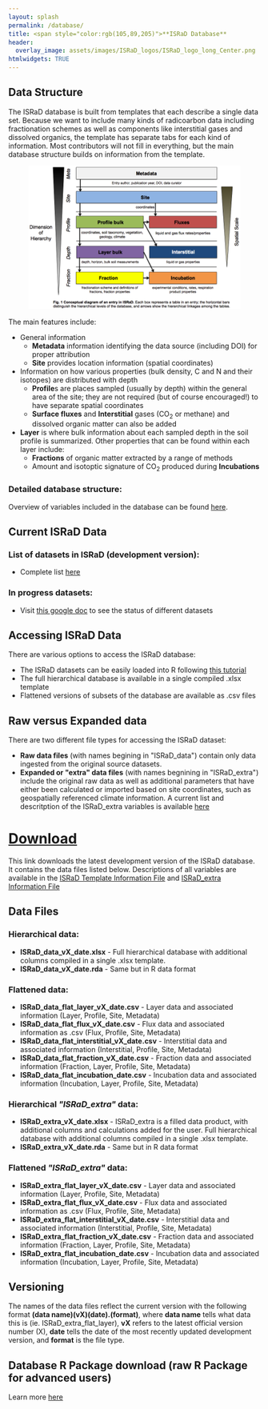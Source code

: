 ```yaml
---
layout: splash
permalink: /database/
title: <span style="color:rgb(105,89,205)">**ISRaD Database**
header:
  overlay_image: assets/images/ISRaD_logos/ISRaD_logo_long_Center.png
htmlwidgets: TRUE
--- 
```


## Data Structure

The ISRaD database is built from templates that each describe a single data set.  Because we want to include many kinds of radicoarbon data including fractionation schemes as well as components like interstitial gases and dissolved organics, the template has separate tabs for each kind of information.  Most contributors will not fill in everything, but the main database structure builds on information from the template.

<figure>
	<img src="https://github.com/International-Soil-Radiocarbon-Database/ISRaD/raw/gh-pages/assets/images/structure_new.png" width = "500">
</figure>

The main features include:
* General information
	* **Metadata** information identifying the data source (including DOI) for proper attribution
	* **Site** provides location information (spatial coordinates)
* Information on how various properties (bulk density, C and N and their isotopes) are distributed with depth
	* **Profile**s are places sampled (usually by depth) within the general area of the site; they are not required (but of course encouraged!) to have separate spatial coordinates
	* **Surface fluxes** and **Interstitial** gases (CO<sub>2</sub> or methane) and dissolved organic matter can also be added
* **Layer** is where bulk information about each sampled depth in the soil profile is summarized. Other properties that can be found within each layer include:
	* **Fractions** of organic matter extracted by a range of methods
	* Amount and isotoptic signature of CO<sub>2</sub> produced during **Incubations** 

### Detailed database structure:
Overview of variables included in the database can be found [here](https://international-soil-radiocarbon-database.github.io/ISRaD/database_structure/).

## Current ISRaD Data
### List of datasets in ISRaD (development version):
* Complete list [here](https://github.com/International-Soil-Radiocarbon-Database/ISRaD/blob/master/ISRaD_data_files/database/credits.md)


### In progress datasets:
* Visit [this google doc](https://docs.google.com/spreadsheets/d/1lezUOJjYnB7KtXGDDFO_PKWLtx_7NZ3WaOubP2zUX-g/edit?usp=sharing) to see the status of different datasets 

## Accessing ISRaD Data
There are various options to access the ISRaD database: 
*   The ISRaD datasets can be easily loaded into R following [this tutorial](/user_manual_Aug15_2019.html) 
*   The full hierarchical database is available in a single compiled .xlsx template
*   Flattened versions of subsets of the database are available as .csv files

## Raw versus Expanded data
There are two different file types for accessing the ISRaD dataset: 
*   **Raw data files** (with names begining in "ISRaD_data") contain only data ingested from the original source datasets.   
*   **Expanded or "extra" data files** (with names begnining in "ISRaD_extra") include the original raw data as well as additional parameters that have either been calculated or imported based on site coordinates, such as geospatially referenced climate information. A current list and descritption of the ISRaD_extra variables is available [here](https://raw.githubusercontent.com/International-Soil-Radiocarbon-Database/ISRaD/master/inst/extdata/ISRaD_Extra_Info.xlsx)

# [Download](https://github.com/International-Soil-Radiocarbon-Database/ISRaD/raw/master/ISRaD_data_files/database/ISRaD_database_files.zip)
 
This link downloads the latest development version of the ISRaD database. It contains the data files listed below. Descriptions of all variables are available in the [ISRaD Template Information File](https://github.com/International-Soil-Radiocarbon-Database/ISRaD/raw/master/inst/extdata/ISRaD_Template_Info.xlsx) and [ISRaD_extra Information File](https://github.com/International-Soil-Radiocarbon-Database/ISRaD/blob/master/inst/extdata/ISRaD_Extra_Info.xlsx)

## Data Files 
### Hierarchical data:
*	**ISRaD_data_vX_date.xlsx** - Full hierarchical database with additional columns compiled in a single .xlsx template.  
*	**ISRaD_data_vX_date.rda** - Same but in R data format 
### Flattened data:
*   **ISRaD_data_flat_layer_vX_date.csv** - Layer data and associated information (Layer, Profile, Site, Metadata)
*   **ISRaD_data_flat_flux_vX_date.csv** - Flux data and associated information as .csv (Flux, Profile, Site, Metadata)
*   **ISRaD_data_flat_interstitial_vX_date.csv** - Interstitial data and associated information (Interstitial, Profile, Site, Metadata)
*   **ISRaD_data_flat_fraction_vX_date.csv** - Fraction data and associated information (Fraction, Layer, Profile, Site, Metadata) 
*   **ISRaD_data_flat_incubation_date.csv** - Incubation data and associated information (Incubation, Layer, Profile, Site, Metadata)

### Hierarchical *"ISRaD_extra"* data:
*	**ISRaD_extra_vX_date.xlsx** - ISRaD_extra is a filled data product, with additional columns and calculations added for the user. Full hierarchical database with additional columns compiled in a single .xlsx template.  
*	**ISRaD_extra_vX_date.rda** - Same but in R data format
 
### Flattened *"ISRaD_extra"* data:

*   **ISRaD_extra_flat_layer_vX_date.csv** - Layer data and associated information (Layer, Profile, Site, Metadata)
*   **ISRaD_extra_flat_flux_vX_date.csv** - Flux data and associated information as .csv (Flux, Profile, Site, Metadata)
*   **ISRaD_extra_flat_interstitial_vX_date.csv** - Interstitial data and associated information (Interstitial, Profile, Site, Metadata)
*   **ISRaD_extra_flat_fraction_vX_date.csv** - Fraction data and associated information (Fraction, Layer, Profile, Site, Metadata) 
*   **ISRaD_extra_flat_incubation_date.csv** - Incubation data and associated information (Incubation, Layer, Profile, Site, Metadata)

## Versioning
The names of the data files reflect the current version with the following format **(data name)(vX)(date).(format)**, where **data name** tells what data this is (ie. ISRaD_extra_flat_layer), **vX** refers to the latest official version number (X), **date** tells the date of the most recently updated development version, and **format** is the file type.


## Database R Package download (raw R Package for advanced users)

Learn more [here](https://international-soil-radiocarbon-database.github.io/ISRaD/rpackage/)
